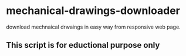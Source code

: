 # mechanical-drawings-downloader
download mechnaical drwaings in easy way from responsive web page.

## This script is for eductional purpose only
